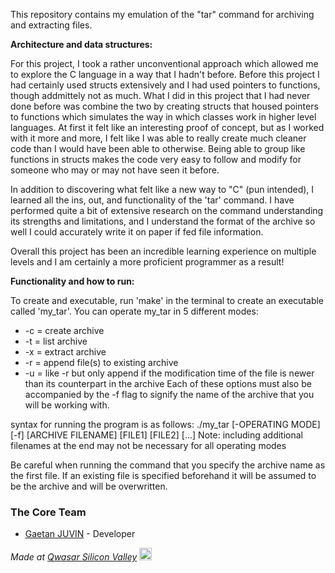 This repository contains my emulation of the "tar" command for archiving and extracting files.

**Architecture and data structures:**

For this project, I took a rather unconventional approach which allowed me to explore the C language in a way that I
hadn't before. Before this project I had certainly used structs extensively and I had used pointers to functions, though
addmittely not as much. What I did in this project that I had never done before was combine the two by creating structs
that housed pointers to functions which simulates the way in which classes work in higher level languages. At first it felt
like an interesting proof of concept, but as I worked with it more and more, I felt like I was able to really create much
cleaner code than I would have been able to otherwise. Being able to group like functions in structs makes the code very
easy to follow and modify for someone who may or may not have seen it before.

In addition to discovering what felt like a new way to "C" (pun intended), I learned all the ins, out, and functionality of
the 'tar' command. I have performed quite a bit of extensive research on the command understanding its strengths and
limitations, and I understand the format of the archive so well I could accurately write it on paper if fed file
information.

Overall this project has been an incredible learning experience on multiple levels and I am certainly a more proficient
programmer as a result!

**Functionality and how to run:**

To create and executable, run 'make' in the terminal to create an executable called 'my_tar'.
You can operate my_tar in 5 different modes:
   * -c = create archive
   * -t = list archive
   * -x = extract archive
   * -r = append file(s) to existing archive
   * -u = like -r but only append if the modification time of the file is newer than its counterpart in the archive
Each of these options must also be accompanied by the -f flag to signify the name of the archive that you will be working with.

syntax for running the program is as follows:
    ./my_tar [-OPERATING MODE][-f] [ARCHIVE FILENAME] [FILE1] [FILE2] [...]
Note: including additional filenames at the end may not be necessary for all operating modes

Be careful when running the command that you specify the archive name as the first file.
If an existing file is specified beforehand it will be assumed to be the archive and will be overwritten.
### The Core Team
* [Gaetan JUVIN](//github.com/GaetanJUVIN) - Developer



<span><i>Made at <a href='https://qwasar.io'>Qwasar Silicon Valley</a></i></span> <span><img alt='Qwasar Silicon Valley Logo' src='https://storage.googleapis.com/qwasar-public/qwasar-logo_50x50.png' width='20px'></span>
